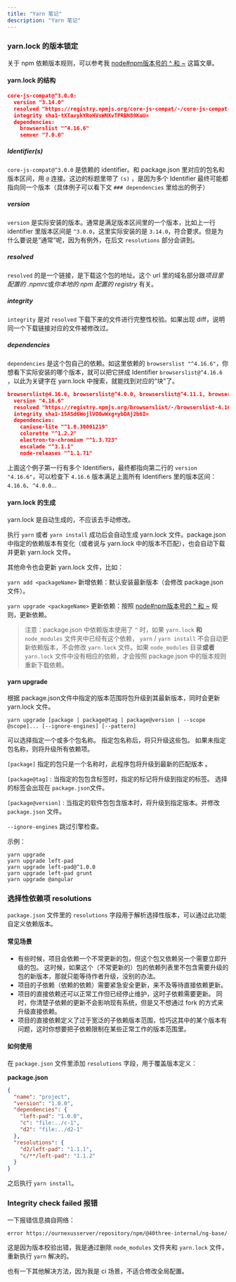 ```yaml
---
title: "Yarn 笔记"
description: "Yarn 笔记"
---
```


### yarn.lock 的版本锁定

关于 npm 依赖版本规则，可以参考我 [node#npm版本号的 ^ 和 ~](/common/node#npm版本号的--和) 这篇文章。

#### yarn.lock 的结构

```json
core-js-compat@^3.0.0:
  version "3.14.0"
  resolved "https://registry.npmjs.org/core-js-compat/-/core-js-compat-3.14.0.tgz#b574dabf29184681d5b16357bd33d104df3d29a5"
  integrity sha1-tXTavykYRoHVsWNXvTPRBN89KaU=
  dependencies:
    browserslist "^4.16.6"
    semver "7.0.0"
```

##### Identifier(s)

`core-js-compat@^3.0.0` 是依赖的 identifier。和 package.json 里对应的包名和版本区间，用 `@` 连接。这边的标题里带了 `(s)` ，是因为多个 Identifier 最终可能都指向同一个版本（具体例子可以看下文 `### dependencies` 里给出的例子）

##### version

`version` 是实际安装的版本。通常是满足版本区间里的一个版本，比如上一行 identifier 里版本区间是 `^3.0.0`，这里实际安装的是 `3.14.0`，符合要求。但是为什么要说是“通常”呢，因为有例外，在后文 `resolutions` 部分会讲到。

##### resolved

`resolved` 的是一个链接，是下载这个包的地址。这个 url 里的域名部分跟*项目里配置的 .npmrc*或*你本地的 npm 配置的  registry* 有关。

##### integrity

`integrity` 是对 `resolved` 下载下来的文件进行完整性校验。如果出现 diff，说明同一个下载链接对应的文件被修改过。

##### dependencies

`dependencies` 是这个包自己的依赖。如这里依赖的 `browserslist "^4.16.6"`，你想看下实际安装的哪个版本，就可以把它拼成 Identifier `browserslist@^4.16.6` ，以此为关键字在 yarn.lock 中搜索，就能找到对应的“块”了。

```json
browserslist@4.16.6, browserslist@^4.0.0, browserslist@^4.11.1, browserslist@^4.12.0, browserslist@^4.14.5, browserslist@^4.16.0, browserslist@^4.16.6, browserslist@^4.3.6, browserslist@^4.6.2, browserslist@^4.6.4, browserslist@^4.7.2, browserslist@^4.9.1:
  version "4.16.6"
  resolved "https://registry.npmjs.org/browserslist/-/browserslist-4.16.6.tgz#d7901277a5a88e554ed305b183ec9b0c08f66fa2"
  integrity sha1-15ASd6WojlVO0wWxg+ybDAj2b6I=
  dependencies:
    caniuse-lite "^1.0.30001219"
    colorette "^1.2.2"
    electron-to-chromium "^1.3.723"
    escalade "^3.1.1"
    node-releases "^1.1.71"
```

上面这个例子第一行有多个 Identifiers，最终都指向第二行的 `version "4.16.6"`，可以检查下 `4.16.6` 版本满足上面所有 Identifiers 里的版本区间：`4.16.6`、`^4.0.0`...

#### yarn.lock 的生成

yarn.lock 是自动生成的，不应该去手动修改。

执行 `yarn` 或者 `yarn install` 成功后会自动生成 yarn.lock 文件。package.json 中指定的依赖版本有变化（或者说与 yarn.lock 中的版本不匹配），也会自动下载并更新 yarn.lock 文件。

其他命令也会更新 yarn.lock 文件，比如：

`yarn add <packageName>` 新增依赖：默认安装最新版本（会修改 package.json 文件）。

`yarn upgrade <packageName>` 更新依赖：按照 [node#npm版本号的 ^ 和 ~](/common/node#npm版本号的--和) 规则，更新依赖。

> 注意：package.json 中依赖版本使用了 `^` 时，如果 `yarn.lock` **和** `node_modules` 文件夹中已经有这个依赖， `yarn` / `yarn install` 不会自动更新依赖版本，不会修改 `yarn.lock` 文件。如果 `node_modules` 目录**或者** `yarn.lock` 文件中没有相应的依赖，才会按照 package.json 中的版本规则重新下载依赖。

#### yarn upgrade

根据 package.json文件中指定的版本范围将包升级到其最新版本，同时会更新 yarn.lock 文件。

`yarn upgrade [package | package@tag | package@version | --scope @scope]... [--ignore-engines] [--pattern]`

可以选择指定一个或多个包名称。 指定包名称后，将只升级这些包。 如果未指定包名称，则将升级所有依赖项。

`[package]` 指定的包只是一个名称时，此程序包将升级到最新的匹配版本 。

`[package@tag]` : 当指定的包包含标签时，指定的标记将升级到指定的标签。 选择的标签会出现在 `package.json`文件。

`[package@version]` : 当指定的软件包包含版本时，将升级到指定版本。并修改 `package.json` 文件。

`--ignore-engines` 跳过引擎检查。

示例：

```
yarn upgrade
yarn upgrade left-pad
yarn upgrade left-pad@^1.0.0
yarn upgrade left-pad grunt
yarn upgrade @angular
```


### 选择性依赖项 resolutions

`package.json` 文件里的 `resolutions` 字段用于解析选择性版本，可以通过此功能自定义依赖版本。

#### 常见场景

- 有些时候，项目会依赖一个不常更新的包，但这个包又依赖另一个需要立即升级的包。 这时候，如果这个（不常更新的）包的依赖列表里不包含需要升级的包的新版本，那就只能等待作者升级，没别的办法。
- 项目的子依赖（依赖的依赖）需要紧急安全更新，来不及等待直接依赖更新。
- 项目的直接依赖还可以正常工作但已经停止维护，这时子依赖需要更新。 同时，你清楚子依赖的更新不会影响现有系统，但是又不想通过 fork 的方式来升级直接依赖。
- 项目的直接依赖定义了过于宽泛的子依赖版本范围，恰巧这其中的某个版本有问题，这时你想要把子依赖限制在某些正常工作的版本范围里。

#### 如何使用

在 `package.json` 文件里添加 `resolutions` 字段，用于覆盖版本定义：

**package.json**

```json
{
  "name": "project",
  "version": "1.0.0",
  "dependencies": {
    "left-pad": "1.0.0",
    "c": "file:../c-1",
    "d2": "file:../d2-1"
  },
  "resolutions": {
    "d2/left-pad": "1.1.1",
    "c/**/left-pad": "1.1.2"
  }
}
```

之后执行 `yarn install`。

### Integrity check failed 报错

一下报错信息摘自网络：

```bash
error https://ournexusserver/repository/npm/@40three-internal/ng-base/-/ng-base-7.0.1.tgz: Integrity check failed for "@40three-internal/ng-base" (computed integrity doesn't match our records, got "sha512-z4PhNX7vuL3xVChQ1m2AB9Yg5AULVxXcg/SpIdNs6c5H0NE8XYXysP+DGNKHfuwvY7kxvUdBeoGlODJ6+SfaPg==")
```

这是因为版本校验出错，我是通过删除 `node_modules` 文件夹和 `yarn.lock` 文件，重新执行 `yarn` 解决的。

也有一下其他解决方法，因为我是 ci 场景，不适合修改全局配置。